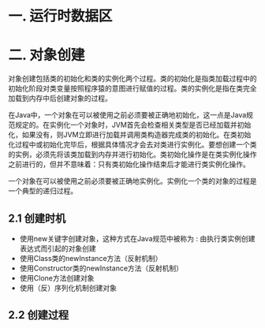 # 一. 运行时数据区

# 二. 对象创建

​		对象创建包括类的初始化和类的实例化两个过程。类的初始化是指类加载过程中的初始化阶段对类变量按照程序猿的意图进行赋值的过程。类的实例化是指在类完全加载到内存中后创建对象的过程。

​		在Java中，一个对象在可以被使用之前必须要被正确地初始化，这一点是Java规范规定的。在实例化一个对象时，JVM首先会检查相关类型是否已经加载并初始化，如果没有，则JVM立即进行加载并调用类构造器完成类的初始化。在类初始化过程中或初始化完毕后，根据具体情况才会去对类进行实例化。要想创建一个类的实例，必须先将该类加载到内存并进行初始化。类初始化操作是在类实例化操作之前进行的，但并不意味着：只有类初始化操作结束后才能进行类实例化操作。

​		一个对象在可以被使用之前必须要被正确地实例化。实例化一个类的对象的过程是一个典型的递归过程。

## 2.1 创建时机

- 使用new关键字创建对象，这种方式在Java规范中被称为 : 由执行类实例创建表达式而引起的对象创建
- 使用Class类的newInstance方法（反射机制）
- 使用Constructor类的newInstance方法（反射机制）
- 使用Clone方法创建对象
- 使用（反）序列化机制创建对象

## 2.2 创建过程